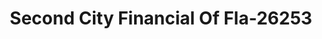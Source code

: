 ---
f_zip-code: 33711
f_state-code: FL
title: Second City Financial Of Fla-26253
f_phone: 727-898-2435
f_city-only: Petersburg
f_address: 370 34Th Street S Saint Petersburg
f_location-unique-id: '26253'
slug: second-city-financial-of-fla-26253
updated-on: '2024-05-30T13:46:58.046Z'
created-on: '2024-05-30T13:36:59.803Z'
published-on: '2024-05-30T13:54:32.469Z'
f_city-state: cms/city/petersburg-fl.md
f_company: cms/company/second-city-financial-of-fla.md
f_state: cms/state/florida.md
layout: '[payday-loan].html'
tags: payday-loan
---